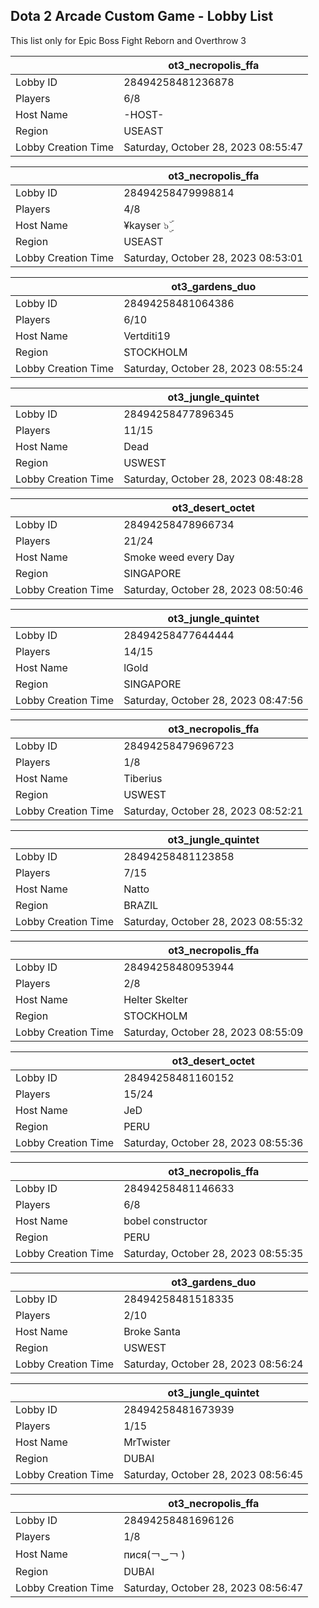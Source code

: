 ## Dota 2 Arcade Custom Game - Lobby List

This list only for Epic Boss Fight Reborn and Overthrow 3

|  | ot3_necropolis_ffa |
| ------ | ------ |
| Lobby ID | 28494258481236878 |
| Players | 6/8 |
| Host Name | -HOST- |
| Region | USEAST |
| Lobby Creation Time | Saturday, October 28, 2023 08:55:47 |


|  | ot3_necropolis_ffa |
| ------ | ------ |
| Lobby ID | 28494258479998814 |
| Players | 4/8 |
| Host Name | ¥kayser ๖ۣۜ |
| Region | USEAST |
| Lobby Creation Time | Saturday, October 28, 2023 08:53:01 |


|  | ot3_gardens_duo |
| ------ | ------ |
| Lobby ID | 28494258481064386 |
| Players | 6/10 |
| Host Name | Vertditi19 |
| Region | STOCKHOLM |
| Lobby Creation Time | Saturday, October 28, 2023 08:55:24 |


|  | ot3_jungle_quintet |
| ------ | ------ |
| Lobby ID | 28494258477896345 |
| Players | 11/15 |
| Host Name | Dead |
| Region | USWEST |
| Lobby Creation Time | Saturday, October 28, 2023 08:48:28 |


|  | ot3_desert_octet |
| ------ | ------ |
| Lobby ID | 28494258478966734 |
| Players | 21/24 |
| Host Name | Smoke weed every Day |
| Region | SINGAPORE |
| Lobby Creation Time | Saturday, October 28, 2023 08:50:46 |


|  | ot3_jungle_quintet |
| ------ | ------ |
| Lobby ID | 28494258477644444 |
| Players | 14/15 |
| Host Name | lGold |
| Region | SINGAPORE |
| Lobby Creation Time | Saturday, October 28, 2023 08:47:56 |


|  | ot3_necropolis_ffa |
| ------ | ------ |
| Lobby ID | 28494258479696723 |
| Players | 1/8 |
| Host Name | Tiberius |
| Region | USWEST |
| Lobby Creation Time | Saturday, October 28, 2023 08:52:21 |


|  | ot3_jungle_quintet |
| ------ | ------ |
| Lobby ID | 28494258481123858 |
| Players | 7/15 |
| Host Name | Natto |
| Region | BRAZIL |
| Lobby Creation Time | Saturday, October 28, 2023 08:55:32 |


|  | ot3_necropolis_ffa |
| ------ | ------ |
| Lobby ID | 28494258480953944 |
| Players | 2/8 |
| Host Name | Helter Skelter |
| Region | STOCKHOLM |
| Lobby Creation Time | Saturday, October 28, 2023 08:55:09 |


|  | ot3_desert_octet |
| ------ | ------ |
| Lobby ID | 28494258481160152 |
| Players | 15/24 |
| Host Name | JeD |
| Region | PERU |
| Lobby Creation Time | Saturday, October 28, 2023 08:55:36 |


|  | ot3_necropolis_ffa |
| ------ | ------ |
| Lobby ID | 28494258481146633 |
| Players | 6/8 |
| Host Name | bobel constructor |
| Region | PERU |
| Lobby Creation Time | Saturday, October 28, 2023 08:55:35 |


|  | ot3_gardens_duo |
| ------ | ------ |
| Lobby ID | 28494258481518335 |
| Players | 2/10 |
| Host Name | Broke Santa |
| Region | USWEST |
| Lobby Creation Time | Saturday, October 28, 2023 08:56:24 |


|  | ot3_jungle_quintet |
| ------ | ------ |
| Lobby ID | 28494258481673939 |
| Players | 1/15 |
| Host Name | MrTwister |
| Region | DUBAI |
| Lobby Creation Time | Saturday, October 28, 2023 08:56:45 |


|  | ot3_necropolis_ffa |
| ------ | ------ |
| Lobby ID | 28494258481696126 |
| Players | 1/8 |
| Host Name | пися(￢‿￢ ) |
| Region | DUBAI |
| Lobby Creation Time | Saturday, October 28, 2023 08:56:47 |



